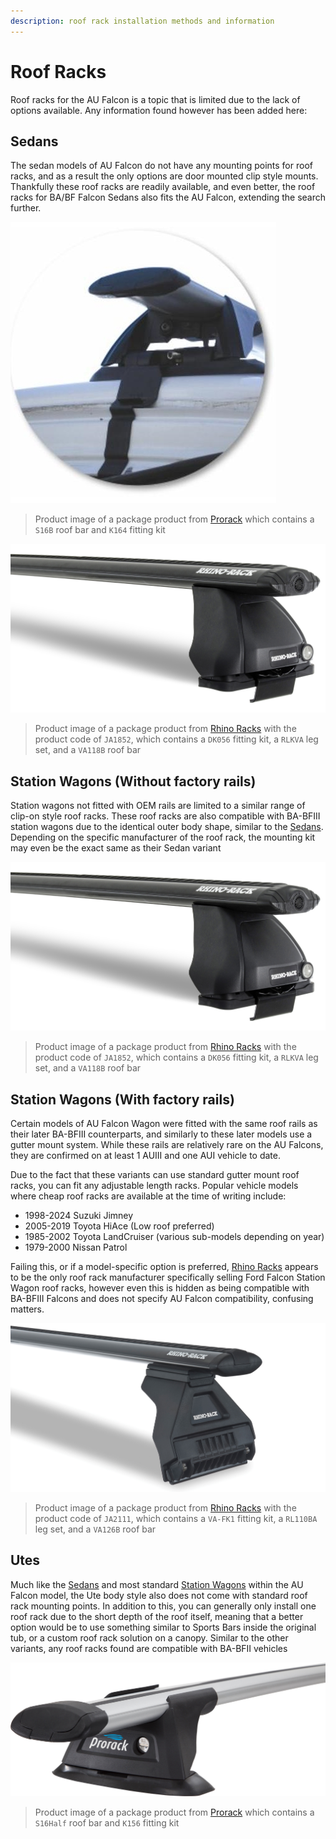```yaml
---
description: roof rack installation methods and information
---
```


# Roof Racks

Roof racks for the AU Falcon is a topic that is limited due to the lack of options available. Any information found however has been added here:

## Sedans

The sedan models of AU Falcon do not have any mounting points for roof racks, and as a result the only options are door mounted clip style mounts. Thankfully these roof racks are readily available, and even better, the roof racks for BA/BF Falcon Sedans also fits the AU Falcon, extending the search further.

![Prorack AU Falcon Package](./prorack-package.jpg)

> Product image of a package product from [Prorack](../../Credits.md#sources) which contains a `S16B` roof bar and `K164` fitting kit

![Rhino Rack AU Falcon package](./rhino-rack-vortex-2500.jpg)

> Product image of a package product from [Rhino Racks](../../Credits.md#sources) with the product code of `JA1852`, which contains a `DK056` fitting kit, a `RLKVA` leg set, and a `VA118B` roof bar

## Station Wagons (Without factory rails)

Station wagons not fitted with OEM rails are limited to a similar range of clip-on style roof racks. These roof racks are also compatible with BA-BFIII station wagons due to the identical outer body shape, similar to the [Sedans](#sedans). Depending on the specific manufacturer of the roof rack, the mounting kit may even be the exact same as their Sedan variant

![Rhino Rack AU Falcon package](./rhino-rack-vortex-2500.jpg)

> Product image of a package product from [Rhino Racks](../../Credits.md#sources) with the product code of `JA1852`, which contains a `DK056` fitting kit, a `RLKVA` leg set, and a `VA118B` roof bar

## Station Wagons (With factory rails)

Certain models of AU Falcon Wagon were fitted with the same roof rails as their later BA-BFIII counterparts, and similarly to these later models use a gutter mount system. While these rails are relatively rare on the AU Falcons, they are confirmed on at least 1 AUIII and one AUI vehicle to date.

Due to the fact that these variants can use standard gutter mount roof racks, you can fit any adjustable length racks. Popular vehicle models where cheap roof racks are available at the time of writing include:

- 1998-2024 Suzuki Jimney
- 2005-2019 Toyota HiAce (Low roof preferred)
- 1985-2002 Toyota LandCruiser (various sub-models depending on year)
- 1979-2000 Nissan Patrol

Failing this, or if a model-specific option is preferred, [Rhino Racks](../../Credits.md#sources) appears to be the only roof rack manufacturer specifically selling Ford Falcon Station Wagon roof racks, however even this is hidden as being compatible with BA-BFIII Falcons and does not specify AU Falcon compatibility, confusing matters.

![Rhino Rack BA-BFIII Factory Rail Racks](./rhino-rack-wagon-factory.jpg)

> Product image of a package product from [Rhino Racks](../../Credits.md#sources) with the product code of `JA2111`, which contains a `VA-FK1` fitting kit, a `RL110BA` leg set, and a `VA126B` roof bar

## Utes

Much like the [Sedans](#sedans) and most standard [Station Wagons](#station-wagons-without-factory-rails) within the AU Falcon model, the Ute body style also does not come with standard roof rack mounting points. In addition to this, you can generally only install one roof rack due to the short depth of the roof itself, meaning that a better option would be to use something similar to Sports Bars inside the original tub, or a custom roof rack solution on a canopy. Similar to the other variants, any roof racks found are compatible with BA-BFII vehicles

![Prorack AU Falcon Single Roof Rack](./prorack-ute-example.png)

> Product image of a package product from [Prorack](../../Credits.md#sources) which contains a `S16Half` roof bar and `K156` fitting kit